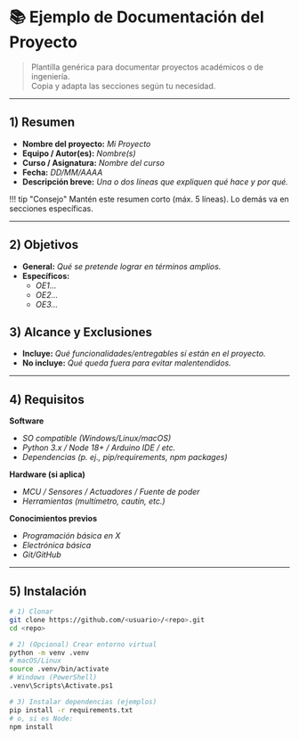 # 📚 Ejemplo de Documentación del Proyecto

> Plantilla genérica para documentar proyectos académicos o de ingeniería.  
> Copia y adapta las secciones según tu necesidad.

---

## 1) Resumen

- **Nombre del proyecto:** _Mi Proyecto_  
- **Equipo / Autor(es):** _Nombre(s)_  
- **Curso / Asignatura:** _Nombre del curso_  
- **Fecha:** _DD/MM/AAAA_  
- **Descripción breve:** _Una o dos líneas que expliquen qué hace y por qué._

!!! tip "Consejo"
    Mantén este resumen corto (máx. 5 líneas). Lo demás va en secciones específicas.

---

## 2) Objetivos

- **General:** _Qué se pretende lograr en términos amplios._
- **Específicos:**
  - _OE1…_
  - _OE2…_
  - _OE3…_

## 3) Alcance y Exclusiones

- **Incluye:** _Qué funcionalidades/entregables sí están en el proyecto._
- **No incluye:** _Qué queda fuera para evitar malentendidos._

---

## 4) Requisitos

**Software**
- _SO compatible (Windows/Linux/macOS)_
- _Python 3.x / Node 18+ / Arduino IDE / etc._
- _Dependencias (p. ej., pip/requirements, npm packages)_

**Hardware (si aplica)**
- _MCU / Sensores / Actuadores / Fuente de poder_
- _Herramientas (multímetro, cautín, etc.)_

**Conocimientos previos**
- _Programación básica en X_
- _Electrónica básica_
- _Git/GitHub_

---

## 5) Instalación

```bash
# 1) Clonar
git clone https://github.com/<usuario>/<repo>.git
cd <repo>

# 2) (Opcional) Crear entorno virtual
python -m venv .venv
# macOS/Linux
source .venv/bin/activate
# Windows (PowerShell)
.venv\Scripts\Activate.ps1

# 3) Instalar dependencias (ejemplos)
pip install -r requirements.txt
# o, si es Node:
npm install


```
